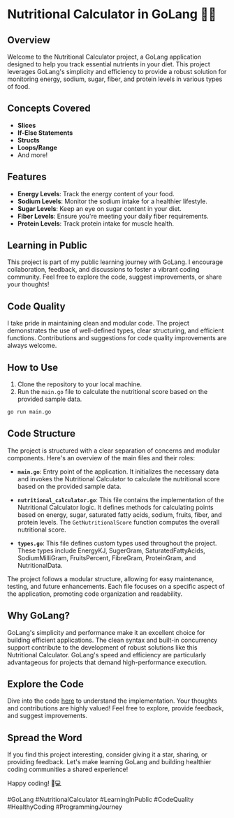 # Nutritional Calculator in GoLang 🌱🔢

## Overview

Welcome to the Nutritional Calculator project, a GoLang application designed to help you track essential nutrients in your diet. This project leverages GoLang's simplicity and efficiency to provide a robust solution for monitoring energy, sodium, sugar, fiber, and protein levels in various types of food.

## Concepts Covered

- **Slices**
- **If-Else Statements**
- **Structs**
- **Loops/Range**
- And more!

## Features

- **Energy Levels**: Track the energy content of your food.
- **Sodium Levels**: Monitor the sodium intake for a healthier lifestyle.
- **Sugar Levels**: Keep an eye on sugar content in your diet.
- **Fiber Levels**: Ensure you're meeting your daily fiber requirements.
- **Protein Levels**: Track protein intake for muscle health.

## Learning in Public

This project is part of my public learning journey with GoLang. I encourage collaboration, feedback, and discussions to foster a vibrant coding community. Feel free to explore the code, suggest improvements, or share your thoughts!

## Code Quality

I take pride in maintaining clean and modular code. The project demonstrates the use of well-defined types, clear structuring, and efficient functions. Contributions and suggestions for code quality improvements are always welcome.

## How to Use

1. Clone the repository to your local machine.
2. Run the `main.go` file to calculate the nutritional score based on the provided sample data.

```bash
go run main.go
```
## Code Structure

The project is structured with a clear separation of concerns and modular components. Here's an overview of the main files and their roles:

- **`main.go`**: Entry point of the application. It initializes the necessary data and invokes the Nutritional Calculator to calculate the nutritional score based on the provided sample data.

- **`nutritional_calculator.go`**: This file contains the implementation of the Nutritional Calculator logic. It defines methods for calculating points based on energy, sugar, saturated fatty acids, sodium, fruits, fiber, and protein levels. The `GetNutritionalScore` function computes the overall nutritional score.

- **`types.go`**: This file defines custom types used throughout the project. These types include EnergyKJ, SugerGram, SaturatedFattyAcids, SodiumMilliGram, FruitsPercent, FibreGram, ProteinGram, and NutritionalData.

The project follows a modular structure, allowing for easy maintenance, testing, and future enhancements. Each file focuses on a specific aspect of the application, promoting code organization and readability.

## Why GoLang?

GoLang's simplicity and performance make it an excellent choice for building efficient applications. The clean syntax and built-in concurrency support contribute to the development of robust solutions like this Nutritional Calculator. GoLang's speed and efficiency are particularly advantageous for projects that demand high-performance execution.

## Explore the Code

Dive into the code [here](https://github.com/ayushishu/Nutritional-Calculator-Golang) to understand the implementation. Your thoughts and contributions are highly valued! Feel free to explore, provide feedback, and suggest improvements.

## Spread the Word

If you find this project interesting, consider giving it a star, sharing, or providing feedback. Let's make learning GoLang and building healthier coding communities a shared experience!

Happy coding! 🚀💻

\#GoLang #NutritionalCalculator #LearningInPublic #CodeQuality #HealthyCoding #ProgrammingJourney


